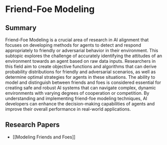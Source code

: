 # Friend-Foe Modeling

## Summary
 Friend-Foe Modeling is a crucial area of research in AI alignment that focuses on developing methods for agents to detect and respond appropriately to friendly or adversarial behavior in their environment. This subtopic explores the challenge of accurately identifying the attitudes of an environment towards an agent based on raw data inputs. Researchers in this field aim to create objective functions and algorithms that can derive probability distributions for friendly and adversarial scenarios, as well as determine optimal strategies for agents in these situations. The ability to model and distinguish between friends and foes is considered essential for creating safe and robust AI systems that can navigate complex, dynamic environments with varying degrees of cooperation or competition. By understanding and implementing friend-foe modeling techniques, AI developers can enhance the decision-making capabilities of agents and improve their overall performance in real-world applications.
## Research Papers

- [[Modeling Friends and Foes]]
